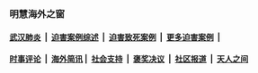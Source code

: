 
### 明慧海外之窗

####  [武汉肺炎](indexes/365.md?t=05011301) &nbsp;|&nbsp;  [迫害案例综述](indexes/328.md?t=05011301) &nbsp;|&nbsp; [迫害致死案例](indexes/277.md?t=05011301)  &nbsp;|&nbsp; [更多迫害案例](indexes/81.md?t=05011301)  &nbsp;|&nbsp; 
####  [时事评论](indexes/19.md?t=05011301) &nbsp;|&nbsp; [海外简讯](indexes/245.md?t=05011301)&nbsp;|&nbsp;  [社会支持](indexes/140.md?t=05011301) &nbsp;|&nbsp; [褒奖决议](indexes/282.md?t=05011301) &nbsp;|&nbsp; [社区报道](indexes/91.md?t=05011301)  &nbsp;|&nbsp; [天人之间](indexes/78.md?t=05011301) 


